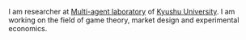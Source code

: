 I am researcher at [Multi-agent laboratory](http://www.agent.inf.kyushu-u.ac.jp/) of [Kyushu University](http://www.kyushu-u.ac.jp/en/).
I am working on the field of game theory, market design and experimental economics.
